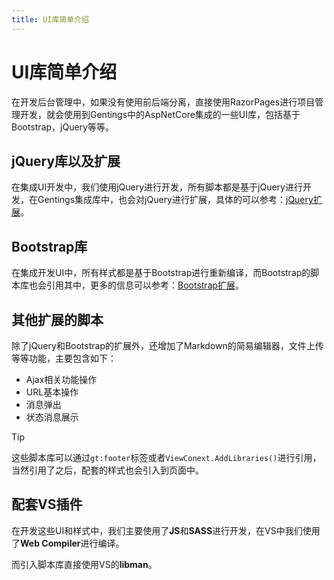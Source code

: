 ```yaml
---
title: UI库简单介绍
---
```


# UI库简单介绍

在开发后台管理中，如果没有使用前后端分离，直接使用RazorPages进行项目管理开发，就会使用到Gentings中的AspNetCore集成的一些UI库，包括基于Bootstrap，jQuery等等。

## jQuery库以及扩展

在集成UI开发中，我们使用jQuery进行开发，所有脚本都是基于jQuery进行开发，在Gentings集成库中，也会对jQuery进行扩展，具体的可以参考：[jQuery扩展](./ui/js/jquery.md)。

## Bootstrap库

在集成开发UI中，所有样式都是基于Bootstrap进行重新编译，而Bootstrap的脚本库也会引用其中，更多的信息可以参考：[Bootstrap扩展](./ui/css/bootstrap.md)。

## 其他扩展的脚本

除了jQuery和Bootstrap的扩展外，还增加了Markdown的简易编辑器，文件上传等等功能，主要包含如下：

* Ajax相关功能操作
* URL基本操作
* 消息弹出
* 状态消息展示

> [!tip]
> 这些脚本库可以通过`gt:footer`标签或者`ViewConext.AddLibraries()`进行引用，当然引用了之后，配套的样式也会引入到页面中。

## 配套VS插件

在开发这些UI和样式中，我们主要使用了**JS**和**SASS**进行开发，在VS中我们使用了**Web Compiler**进行编译。

而引入脚本库直接使用VS的**libman**。